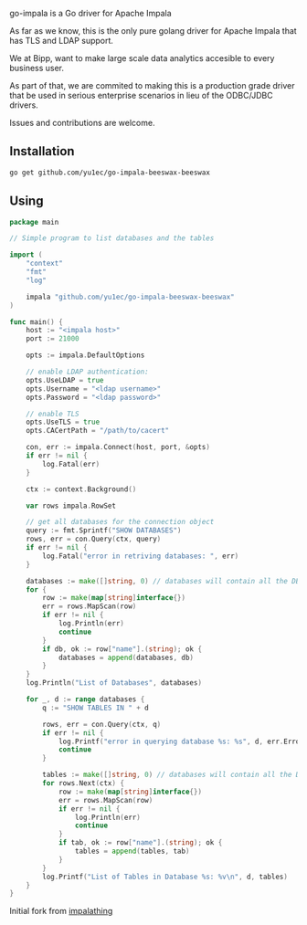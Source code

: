 go-impala is a Go driver for Apache Impala

As far as we know, this is the only pure golang driver for Apache Impala that has TLS and LDAP support.

We at Bipp, want to make large scale data analytics accesible to every business user.

As part of that, we are commited to making this is a production grade driver that be used in serious enterprise scenarios in lieu of the ODBC/JDBC drivers.

Issues and contributions are welcome. 

## Installation

```bash
go get github.com/yu1ec/go-impala-beeswax-beeswax
```

## Using
```go
package main

// Simple program to list databases and the tables

import (
	"context"
	"fmt"
	"log"

	impala "github.com/yu1ec/go-impala-beeswax-beeswax"
)

func main() {
	host := "<impala host>"
	port := 21000

	opts := impala.DefaultOptions

	// enable LDAP authentication:
	opts.UseLDAP = true
	opts.Username = "<ldap username>"
	opts.Password = "<ldap password>"

	// enable TLS
	opts.UseTLS = true
	opts.CACertPath = "/path/to/cacert"

	con, err := impala.Connect(host, port, &opts)
	if err != nil {
		log.Fatal(err)
	}

	ctx := context.Background()

	var rows impala.RowSet

	// get all databases for the connection object
	query := fmt.Sprintf("SHOW DATABASES")
	rows, err = con.Query(ctx, query)
	if err != nil {
		log.Fatal("error in retriving databases: ", err)
	}

	databases := make([]string, 0) // databases will contain all the DBs to enumerate later
	for {
		row := make(map[string]interface{})
		err = rows.MapScan(row)
		if err != nil {
			log.Println(err)
			continue
		}
		if db, ok := row["name"].(string); ok {
			databases = append(databases, db)
		}
	}
	log.Println("List of Databases", databases)

	for _, d := range databases {
		q := "SHOW TABLES IN " + d

		rows, err = con.Query(ctx, q)
		if err != nil {
			log.Printf("error in querying database %s: %s", d, err.Error())
			continue
		}

		tables := make([]string, 0) // databases will contain all the DBs to enumerate later
		for rows.Next(ctx) {
			row := make(map[string]interface{})
			err = rows.MapScan(row)
			if err != nil {
				log.Println(err)
				continue
			}
			if tab, ok := row["name"].(string); ok {
				tables = append(tables, tab)
			}
		}
		log.Printf("List of Tables in Database %s: %v\n", d, tables)
	}
}

```
Initial fork from [impalathing](https://github.com/koblas/impalathing)
